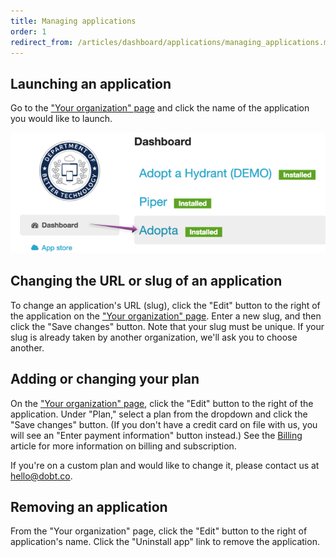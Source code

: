 ```yaml
---
title: Managing applications
order: 1
redirect_from: /articles/dashboard/applications/managing_applications.md
---
```


## Launching an application

Go to the ["Your organization" page](https://dashboard.dobt.co/organization/) and click the name of the application you would like to launch.

![launch app](../images/launch_app.png)

## Changing the URL or slug of an application

To change an application's URL (slug), click the "Edit" button to the right of the application on the ["Your organization" page](https://dashboard.dobt.co/organization/). Enter a new slug, and then click the "Save changes" button. Note that your slug must be unique. If your slug is already taken by another organization, we'll ask you to choose another.

## Adding or changing your plan

On the ["Your organization" page](https://dashboard.dobt.co/organization/), click the "Edit" button to the right of the application. Under "Plan," select a plan from the dropdown and click the "Save changes" button. (If you don't have a credit card on file with us, you will see an "Enter payment information" button instead.) See the [Billing](../accounts/billing.html) article for more information on billing and subscription.

If you're on a custom plan and would like to change it, please contact us at [hello@dobt.co](mailto:hello@dobt.co).

## Removing an application

From the "Your organization" page, click the "Edit" button to the right of application's name. Click the "Uninstall app" link to remove the application.
